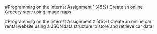 #Programming on the Internet Assignment 1 (45%)
Create an online Grocery store using image maps


#Programming on the Internet Assignment 2 (45%)
Create an online car rental website using a JSON data structure to store and retrieve car data
